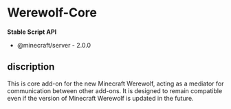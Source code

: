 # Werewolf-Core
**Stable Script API**
- @minecraft/server - 2.0.0

## discription
This is core add-on for the new Minecraft Werewolf, acting as a mediator for communication between other add-ons. It is designed to remain compatible even if the version of Minecraft Werewolf is updated in the future.